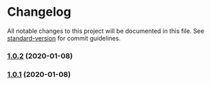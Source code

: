# Changelog

All notable changes to this project will be documented in this file. See [standard-version](https://github.com/conventional-changelog/standard-version) for commit guidelines.

### [1.0.2](https://github.com/LLGZONE/mono-repo/compare/v1.3.0...v1.0.2) (2020-01-08)

### [1.0.1](https://github.com/LLGZONE/mono-repo/compare/v1.3.0...v1.0.1) (2020-01-08)
